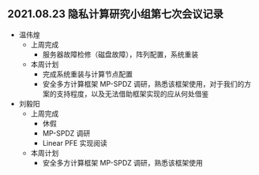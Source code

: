 ## 2021.08.23 隐私计算研究小组第七次会议记录

- 温伟煌
  - 上周完成
    - 服务器故障检修（磁盘故障），阵列配置，系统重装
  - 本周计划
    - 完成系统重装与计算节点配置
    - 安全多方计算框架 MP-SPDZ 调研，熟悉该框架使用，对于我们的方案的支持程度，以及无法借助框架实现的应从何处借鉴
- 刘毅阳
  - 上周完成
    - 休假
    - MP-SPDZ 调研
    - Linear PFE 实现阅读
  - 本周计划
    - 安全多方计算框架 MP-SPDZ 调研，熟悉该框架使用